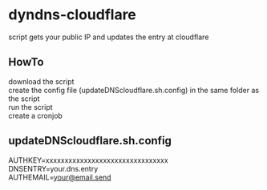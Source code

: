 # dyndns-cloudflare

script gets your public IP and updates the entry at cloudflare  


## HowTo

download the script  
create the config file (updateDNScloudflare.sh.config) in the same folder as the script  
run the script  
create a cronjob  


## updateDNScloudflare.sh.config  

AUTHKEY=xxxxxxxxxxxxxxxxxxxxxxxxxxxxxxxx  
DNSENTRY=your.dns.entry  
AUTHEMAIL=your@email.send  
